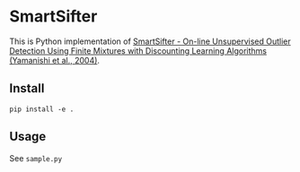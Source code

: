 # SmartSifter

This is Python implementation of [SmartSifter - On-line Unsupervised Outlier Detection Using Finite Mixtures with Discounting Learning Algorithms (Yamanishi et al., 2004)](https://togaware.com/papers/kdd00.pdf).

## Install
`pip install -e .`

## Usage
See `sample.py`

